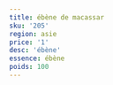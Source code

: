```yaml
---
title: ébène de macassar
sku: '205'
region: asie
price: '1'
desc: 'ébène'
essence: ébène
poids: 100
---
```

